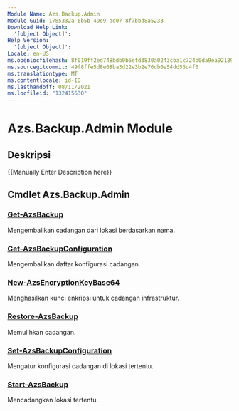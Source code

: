 ```yaml
---
Module Name: Azs.Backup.Admin
Module Guid: 1785332a-6b5b-49c9-ad07-8f7bbd8a5233
Download Help Link:
  '[object Object]': 
Help Version:
  '[object Object]': 
Locale: en-US
ms.openlocfilehash: 8f019ff2ed748bdb0b6efd3830a0243cba1c724b0da9ea921892c411f866943c
ms.sourcegitcommit: 49f8ffe5d8e08ba3d22e3b2e76db0e54dd55d4f0
ms.translationtype: MT
ms.contentlocale: id-ID
ms.lasthandoff: 08/11/2021
ms.locfileid: "132415630"
---
```

# Azs.Backup.Admin Module
## Deskripsi
{{Manually Enter Description here}}

## Cmdlet Azs.Backup.Admin
### [Get-AzsBackup](Get-AzsBackup.md)
Mengembalikan cadangan dari lokasi berdasarkan nama.

### [Get-AzsBackupConfiguration](Get-AzsBackupConfiguration.md)
Mengembalikan daftar konfigurasi cadangan.

### [New-AzsEncryptionKeyBase64](New-AzsEncryptionKeyBase64.md)
Menghasilkan kunci enkripsi untuk cadangan infrastruktur.

### [Restore-AzsBackup](Restore-AzsBackup.md)
Memulihkan cadangan.

### [Set-AzsBackupConfiguration](Set-AzsBackupConfiguration.md)
Mengatur konfigurasi cadangan di lokasi tertentu.

### [Start-AzsBackup](Start-AzsBackup.md)
Mencadangkan lokasi tertentu.

